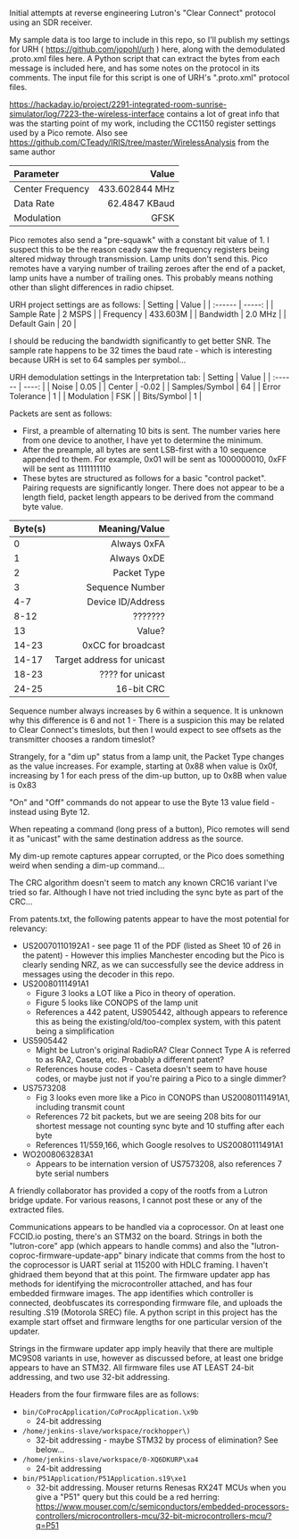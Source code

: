 Initial attempts at reverse engineering Lutron's "Clear Connect" protocol using an SDR receiver.

My sample data is too large to include in this repo, so I'll publish my settings for URH ( https://github.com/jopohl/urh ) here, along with the demodulated .proto.xml files here.  A Python script that can extract the bytes from each message is included here, and has some notes on the protocol in its comments.  The input file for this script is one of URH's ".proto.xml" protocol files.

https://hackaday.io/project/2291-integrated-room-sunrise-simulator/log/7223-the-wireless-interface contains a lot of great info that was the starting point of my work, including the CC1150 register settings used by a Pico remote.  Also see https://github.com/CTeady/IRIS/tree/master/WirelessAnalysis from the same author

| Parameter | Value |
| :------ | ------: |
| Center Frequency | 433.602844 MHz |
| Data Rate | 62.4847 KBaud |
| Modulation | GFSK |

Pico remotes also send a "pre-squawk" with a constant bit value of 1.  I suspect this to be the reason ceady saw the frequency registers being altered midway through transmission.  Lamp units don't send this.  Pico remotes have a varying number of trailing zeroes after the end of a packet, lamp units have a number of trailing ones.  This probably means nothing other than slight differences in radio chipset.

URH project settings are as follows:
| Setting | Value |
| :------ | -----: |
| Sample Rate | 2 MSPS |
| Frequency | 433.603M |
| Bandwidth | 2.0 MHz |
| Default Gain | 20 |

I should be reducing the bandwidth significantly to get better SNR.  The sample rate happens to be 32 times the baud rate - which is interesting because URH is set to 64 samples per symbol...

URH demodulation settings in the Interpretation tab:
| Setting | Value |
| :------ | ----: |
| Noise | 0.05 |
| Center | -0.02 |
| Samples/Symbol | 64 |
| Error Tolerance | 1 |
| Modulation | FSK |
| Bits/Symbol | 1 |

Packets are sent as follows:
- First, a preamble of alternating 10 bits is sent.  The number varies here from one device to another, I have yet to determine the minimum.
- After the preample, all bytes are sent LSB-first with a 10 sequence appended to them.  For example, 0x01 will be sent as 1000000010, 0xFF will be sent as 1111111110
- These bytes are structured as follows for a basic "control packet".  Pairing requests are significantly longer.  There does not appear to be a length field, packet length appears to be derived from the command byte value.

| Byte(s) | Meaning/Value |
| :---- | ----: |
| 0 | Always 0xFA |
| 1 | Always 0xDE |
| 2 | Packet Type |
| 3 | Sequence Number |
| 4-7 | Device ID/Address |
| 8-12 | ??????? |
| 13 | Value? |
| 14-23 | 0xCC for broadcast |
| 14-17 | Target address for unicast |
| 18-23 | ???? for unicast |
| 24-25 | 16-bit CRC |

Sequence number always increases by 6 within a sequence.  It is unknown why this difference is 6 and not 1 - There is a suspicion this may be related to Clear Connect's timeslots, but then I would expect to see offsets as the transmitter chooses a random timeslot?

Strangely, for a "dim up" status from a lamp unit, the Packet Type changes as the value increases.  For example, starting at 0x88 when value is 0x0f, increasing by 1 for each press of the dim-up button, up to 0x8B when value is 0x83

"On" and "Off" commands do not appear to use the Byte 13 value field - instead using Byte 12.

When repeating a command (long press of a button), Pico remotes will send it as "unicast" with the same destination address as the source.

My dim-up remote captures appear corrupted, or the Pico does something weird when sending a dim-up command...

The CRC algorithm doesn't seem to match any known CRC16 variant I've tried so far.  Although I have not tried including the sync byte as part of the CRC...

From patents.txt, the following patents appear to have the most potential for relevancy:
- US20070110192A1 - see page 11 of the PDF (listed as Sheet 10 of 26 in the patent) - However this implies Manchester encoding but the Pico is clearly sending NRZ, as we can successfully see the device address in messages using the decoder in this repo.
- US20080111491A1
    - Figure 3 looks a LOT like a Pico in theory of operation.
    - Figure 5 looks like CONOPS of the lamp unit
    - References a 442 patent, US905442, although appears to reference this as being the existing/old/too-complex system, with this patent being a simplification
- US5905442
    - Might be Lutron's original RadioRA?  Clear Connect Type A is referred to as RA2, Caseta, etc.  Probably a different patent?
    - References house codes - Caseta doesn't seem to have house codes, or maybe just not if you're pairing a Pico to a single dimmer?
- US7573208
    - Fig 3 looks even more like a Pico in CONOPS than US20080111491A1, including transmit count
    - References 72 bit packets, but we are seeing 208 bits for our shortest message not counting sync byte and 10 stuffing after each byte
    - References 11/559,166, which Google resolves to US20080111491A1
- WO2008063283A1
    - Appears to be internation version of US7573208, also references 7 byte serial numbers

A friendly collaborator has provided a copy of the rootfs from a Lutron bridge update.  For various reasons, I cannot post these or any of the extracted files.

Communications appears to be handled via a coprocessor.  On at least one FCCID.io posting, there's an STM32 on the board.  Strings in both the "lutron-core" app (which appears to handle comms) and also the "lutron-coproc-firmware-update-app" binary indicate that comms from the host to the coprocessor is UART serial at 115200 with HDLC framing.  I haven't ghidraed them beyond that at this point.  The firmware updater app has methods for identifying the microcontroller attached, and has four embedded firmware images.  The app identifies which controller is connected, deobfuscates its corresponding firmware file, and uploads the resulting .S19 (Motorola SREC) file.  A python script in this project has the example start offset and firmware lengths for one particular version of the updater.

Strings in the firmware updater app imply heavily that there are multiple MC9S08 variants in use, however as discussed before, at least one bridge appears to have an STM32.  All firmware files use AT LEAST 24-bit addressing, and two use 32-bit addressing.

Headers from the four firmware files are as follows:
- `bin/CoProcApplication/CoProcApplication.\x9b`
    - 24-bit addressing
- `/home/jenkins-slave/workspace/rockhopper\)`
    - 32-bit addressing - maybe STM32 by process of elimination?  See below...
- `/home/jenkins-slave/workspace/0-XQ6DKURP\xa4`
    - 24-bit addressing
- `bin/P51Application/P51Application.s19\xe1`
    - 32-bit addressing.  Mouser returns Renesas RX24T MCUs when you give a "P51" query but this could be a red herring: https://www.mouser.com/c/semiconductors/embedded-processors-controllers/microcontrollers-mcu/32-bit-microcontrollers-mcu/?q=P51